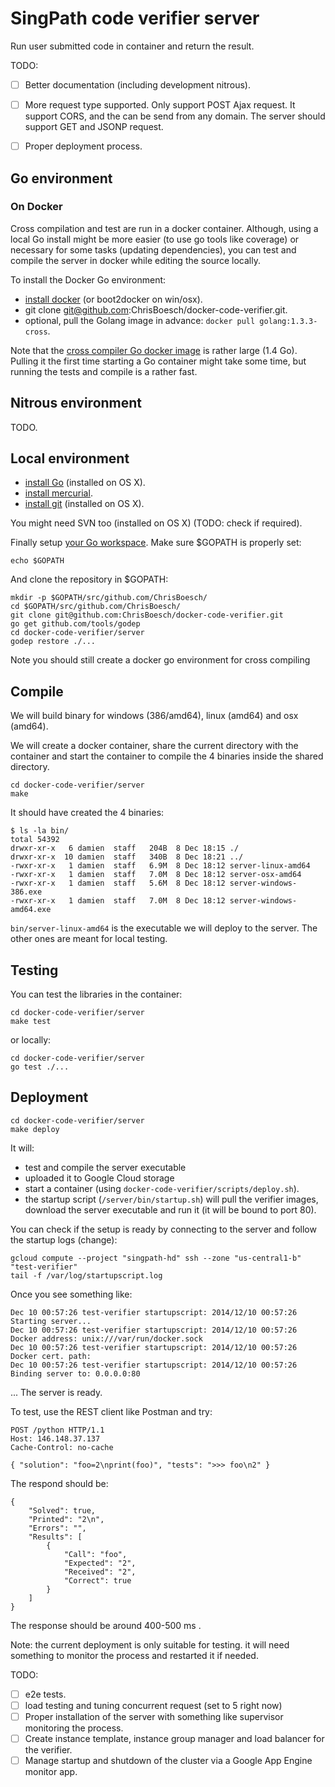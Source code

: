 # SingPath code verifier server

Run user submitted code in container and return the result.

TODO:

- [ ] Better documentation (including development nitrous).
- [ ] More request type supported. Only support POST Ajax request. It support CORS,
  and the can be send from any domain. The server should support GET 
  and JSONP request.
- [ ] Proper deployment process.


## Go environment

### On Docker

Cross compilation and test are run in a docker container. Although, using a local
Go install might be more easier (to use go tools like coverage) or necessary for some tasks
(updating dependencies), you can test and compile the server in docker 
while editing the source locally.

To install the Docker Go environment:

- [install docker](https://docs.docker.com/installation/) (or boot2docker on win/osx).
- git clone git@github.com:ChrisBoesch/docker-code-verifier.git.
- optional, pull the Golang image in advance: `docker pull golang:1.3.3-cross`.


Note that the [cross compiler Go docker image](https://registry.hub.docker.com/_/golang/) 
is rather large (1.4 Go). Pulling it the first time starting a Go container might 
take some time, but running the tests and compile is a rather fast.


## Nitrous environment

TODO.


## Local environment

- [install Go](http://golang.org/doc/install) (installed on OS X).
- [install mercurial](http://mercurial.selenic.com/downloads).
- [install git](http://git-scm.com/downloads) (installed on OS X).

You might need SVN too (installed on OS X) (TODO: check if required).

Finally setup [your Go workspace](https://golang.org/doc/code.html#Organization).
Make sure $GOPATH is properly set:
```
echo $GOPATH
```

And clone the repository in $GOPATH:
```
mkdir -p $GOPATH/src/github.com/ChrisBoesch/
cd $GOPATH/src/github.com/ChrisBoesch/
git clone git@github.com:ChrisBoesch/docker-code-verifier.git
go get github.com/tools/godep
cd docker-code-verifier/server
godep restore ./...
```

Note you should still create a docker go environment for cross compiling

## Compile

We will build binary for windows (386/amd64), linux (amd64) and osx (amd64).

We will create a docker container, share the current directory with the container 
and start the container to compile the 4 binaries inside the shared directory. 

```
cd docker-code-verifier/server
make
```

It should have created the 4 binaries:
```
$ ls -la bin/
total 54392
drwxr-xr-x   6 damien  staff   204B  8 Dec 18:15 ./
drwxr-xr-x  10 damien  staff   340B  8 Dec 18:21 ../
-rwxr-xr-x   1 damien  staff   6.9M  8 Dec 18:12 server-linux-amd64
-rwxr-xr-x   1 damien  staff   7.0M  8 Dec 18:12 server-osx-amd64
-rwxr-xr-x   1 damien  staff   5.6M  8 Dec 18:12 server-windows-386.exe
-rwxr-xr-x   1 damien  staff   7.0M  8 Dec 18:12 server-windows-amd64.exe
```

`bin/server-linux-amd64` is the executable we will deploy to the server. The other 
ones are meant for local testing.

## Testing

You can test the libraries in the container:
```
cd docker-code-verifier/server
make test
```

or locally:
```
cd docker-code-verifier/server
go test ./...
```

## Deployment 

```
cd docker-code-verifier/server
make deploy
```

It will:
- test and compile the server executable
- uploaded it to Google Cloud storage
- start a container (using `docker-code-verifier/scripts/deploy.sh`).
- the startup script (`/server/bin/startup.sh`) will pull the verifier images,
  download the server executable and run it (it will be bound to port 80).

You can check if the setup is ready by connecting to the server and 
follow the startup logs (change):
```
gcloud compute --project "singpath-hd" ssh --zone "us-central1-b" "test-verifier"
tail -f /var/log/startupscript.log 
```

Once you see something like:

	Dec 10 00:57:26 test-verifier startupscript: 2014/12/10 00:57:26 Starting server...
	Dec 10 00:57:26 test-verifier startupscript: 2014/12/10 00:57:26 Docker address: unix:///var/run/docker.sock
	Dec 10 00:57:26 test-verifier startupscript: 2014/12/10 00:57:26 Docker cert. path: 
	Dec 10 00:57:26 test-verifier startupscript: 2014/12/10 00:57:26 Binding server to: 0.0.0.0:80


... The server is ready.

To test, use the REST client like Postman and try:

	POST /python HTTP/1.1
	Host: 146.148.37.137
	Cache-Control: no-cache

	{ "solution": "foo=2\nprint(foo)", "tests": ">>> foo\n2" }


The respond should be:

	{
	    "Solved": true,
	    "Printed": "2\n",
	    "Errors": "",
	    "Results": [
	        {
	            "Call": "foo",
	            "Expected": "2",
	            "Received": "2",
	            "Correct": true
	        }
	    ]
	}

The response should be around 400-500 ms .


Note: the current deployment is only suitable for testing. it will need something
to monitor the process and restarted it if needed.

TODO:

- [ ] e2e tests.
- [ ] load testing and tuning concurrent request (set to 5 right now)
- [ ] Proper installation of the server with something like supervisor
  monitoring the process.
- [ ] Create instance template, instance group manager and 
  load balancer for the verifier.
- [ ] Manage startup and shutdown of the cluster via a Google App Engine
  monitor app.
